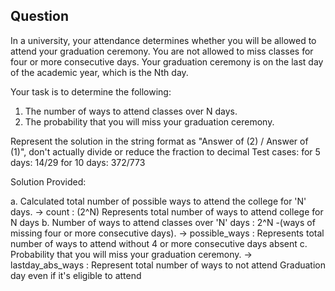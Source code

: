 ## Question

In a university, your attendance determines whether you will be
allowed to attend your graduation ceremony.
You are not allowed to miss classes for four or more consecutive days.
Your graduation ceremony is on the last day of the academic year,
which is the Nth day.

Your task is to determine the following:
1. The number of ways to attend classes over N days.
2. The probability that you will miss your graduation ceremony.

Represent the solution in the string format as "Answer of (2) / Answer
of (1)", don't actually divide or reduce the fraction to decimal
Test cases:
for 5 days: 14/29
for 10 days: 372/773

Solution Provided:

a. Calculated total number of possible ways to attend the college for 'N' days.
   -> count : (2^N) Represents total number of ways to attend college for N days
b. Number of ways to attend classes over 'N' days : 2^N -(ways of missing four or more consecutive days).
   -> possible_ways : Represents total number of ways to attend without 4 or more consecutive days absent
c. Probability that you will miss your graduation ceremony.
   -> lastday_abs_ways : Represent total number of ways to not attend Graduation day even if it's eligible to attend
